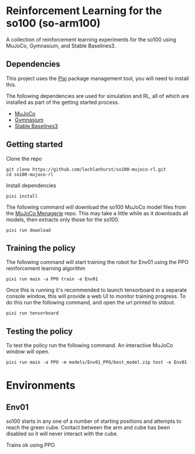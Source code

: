# Reinforcement Learning for the so100 (so-arm100)
A collection of reinforcement learning experiments for the so100 using MuJoCo, Gymnasium, and Stable Baselines3.


## Dependencies

This project uses the [Pixi](https://pixi.sh/) package management tool, you will need to install this.

The following dependencies are used for simulation and RL, all of which are installed as part of the getting started process.
- [MuJoCo](https://mujoco.org/)
- [Gymnasium](https://gymnasium.farama.org/)
- [Stable Baselines3](https://github.com/DLR-RM/stable-baselines3) 


## Getting started

Clone the repo

    git clone https://github.com/lachlanhurst/so100-mujoco-rl.git
    cd so100-mujoco-rl

Install dependencies

    pixi install

The following command will download the so100 MuJoCo model files from the [MuJoCo Menagerie](https://github.com/google-deepmind/mujoco_menagerie) repo. This may take a little while as it downloads all models, then extracts only those for the so100.

    pixi run download


## Training the policy

The following command will start training the robot for Env01 using the PPO reinforcement learning algorithm

    pixi run main -a PPO train -e Env01

Once this is running it's recommended to launch tensorboard in a separate console window, this will provide a web UI to monitor training progress. To do this run the following command, and open the url printed to stdout.

    pixi run tensorboard


## Testing the policy

To test the policy run the following command. An interactive MuJoCo window will open.

    pixi run main -a PPO -m models/Env01_PPO/best_model.zip test -e Env01


# Environments

## Env01

so100 starts in any one of a number of starting positions and attempts to reach the green cube. Contact between the arm and cube has been disabled so it will never interact with the cube.

Trains ok using PPO

